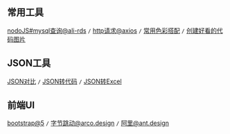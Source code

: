 
## 常用工具
[nodoJS#mysql查询@ali-rds](https://github.com/ali-sdk/ali-rds) `/` [http请求@axios](https://axios-http.com/docs/intro) `/` [常用色彩搭配](http://tool.c7sky.com/webcolor/) `/` [创建好看的代码图片](https://ray.so/)

## JSON工具

[JSON对比](https://jsondiff.org/) `/` [JSON转代码](https://app.quicktype.io) `/` [JSON转Excel](http://www.esjson.com/jsontoexcel.html)


## 前端UI

[bootstrap@5](https://getbootstrap.com/) `/` [字节跳动@arco.design](https://arco.design/) `/` [阿里@ant.design](https://ant.design/index-cn)


